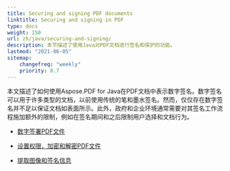 ```yaml
---
title: Securing and signing PDF documents
linktitle: Securing and signing in PDF
type: docs
weight: 150
url: zh/java/securing-and-signing/
description: 本节描述了使用Java对PDF文档进行签名和保护的功能。
lastmod: "2021-06-05"
sitemap:
    changefreq: "weekly"
    priority: 0.7
---
```


本文描述了如何使用Aspose.PDF for Java在PDF文档中表示数字签名。数字签名可以用于许多类型的文档，以前使用传统的笔和墨水签名。然而，仅仅存在数字签名并不足以保证文档如表面所示。此外，政府和企业环境通常需要对其签名工作流程施加额外的限制，例如在签名期间和之后限制用户选择和文档行为。

- [数字签署PDF文件](/pdf/java/digitally-sign-pdf-file/)

- [设置权限，加密和解密PDF文件](/pdf/java/set-privileges-encrypt-and-decrypt-pdf-file/)
- [提取图像和签名信息](/pdf/java/extract-image-and-signature-information/)